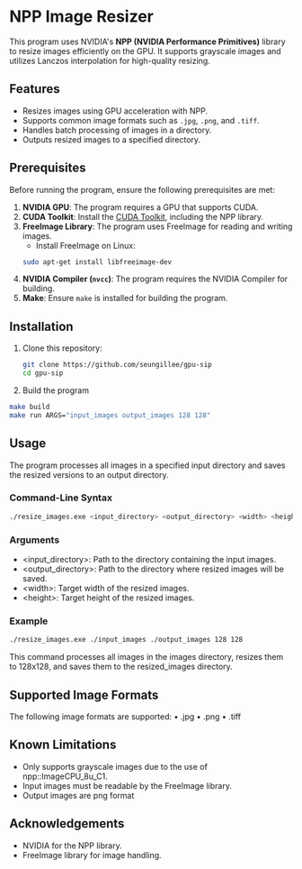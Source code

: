 # NPP Image Resizer

This program uses NVIDIA's **NPP (NVIDIA Performance Primitives)** library to resize images efficiently on the GPU. It supports grayscale images and utilizes Lanczos interpolation for high-quality resizing.

## Features
- Resizes images using GPU acceleration with NPP.
- Supports common image formats such as `.jpg`, `.png`, and `.tiff`.
- Handles batch processing of images in a directory.
- Outputs resized images to a specified directory.

## Prerequisites

Before running the program, ensure the following prerequisites are met:

1. **NVIDIA GPU**: The program requires a GPU that supports CUDA.
2. **CUDA Toolkit**: Install the [CUDA Toolkit](https://developer.nvidia.com/cuda-downloads), including the NPP library.
3. **FreeImage Library**: The program uses FreeImage for reading and writing images.
    - Install FreeImage on Linux:
     ```bash
     sudo apt-get install libfreeimage-dev
     ```
4. **NVIDIA Compiler (`nvcc`)**: The program requires the NVIDIA Compiler for building.
5. **Make**: Ensure `make` is installed for building the program.

## Installation

1. Clone this repository:
   ```bash
   git clone https://github.com/seungillee/gpu-sip
   cd gpu-sip
   ```

2. Build the program

```bash
make build
make run ARGS="input_images output_images 128 128"
```

## Usage

The program processes all images in a specified input directory and saves the resized versions to an output directory.

### Command-Line Syntax

```bash
./resize_images.exe <input_directory> <output_directory> <width> <height>
```

### Arguments
* \<input_directory\>: Path to the directory containing the input images.
* \<output_directory\>: Path to the directory where resized images will be saved.
* \<width\>: Target width of the resized images.
* \<height\>: Target height of the resized images.

### Example
```bash
./resize_images.exe ./input_images ./output_images 128 128
```
This command processes all images in the images directory, resizes them to 128x128, and saves them to the resized_images directory.

## Supported Image Formats

The following image formats are supported:
	•	.jpg
	•	.png
	•	.tiff


## Known Limitations
* Only supports grayscale images due to the use of npp::ImageCPU_8u_C1.
* Input images must be readable by the FreeImage library.
* Output images are png format

## Acknowledgements
* NVIDIA for the NPP library.
* FreeImage library for image handling.
